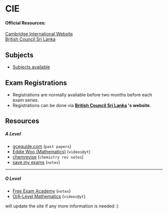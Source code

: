 # CIE

#### Official Resources: 
[Cambridge International Website](https://www.cambridgeinternational.org/programmes-and-qualifications/cambridge-advanced/) <br>
[British Council Sri Lanka](https://www.britishcouncil.lk/exam/school-exams)

## Subjects
* [Subjects available](https://www.cambridgeinternational.org/programmes-and-qualifications/cambridge-advanced/cambridge-international-as-and-a-levels/subjects/)

## Exam Registrations 
* Registrations are normally available before two months before each exam series.
* Registrations can be done via <b>[British Council Sri Lanka](https://www.britishcouncil.lk/exam/school-exams)
's website</b>.

## Resources 
##### A Level
* [gceguide.com](https://papers.gceguide.com/) (`past papers`)
* [Eddie Woo (Mathematics)](https://www.youtube.com/@misterwootube) (`videos@yt`)
* [chemrevise](https://chemrevise.org/) (`chemistry rev notes`)
* [save my exams](https://www.savemyexams.com/a-level/) (`notes`)

 --- 
##### O Level
* [Free Exam Academy](https://www.freeexamacademy.com) (`notes`)
* [O/A-Level Mathematics](https://www.youtube.com/@OA-LevelMathematics) (`videos@yt`)

<p>will update the site if any more information is needed :) <p> 


